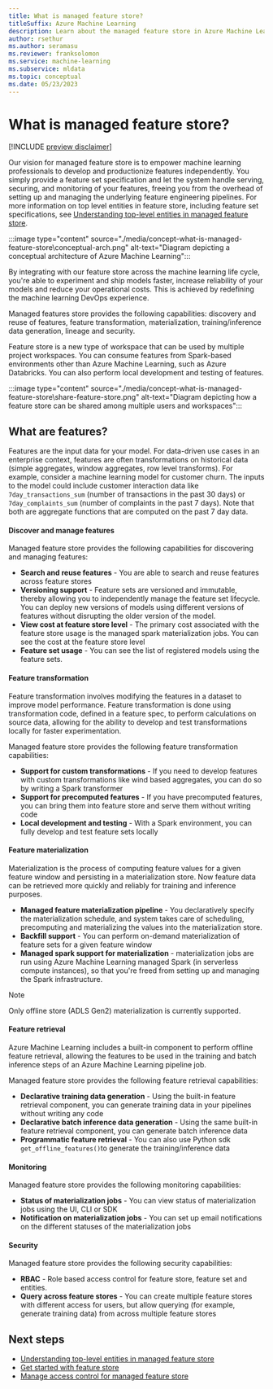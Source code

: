 ```yaml
---
title: What is managed feature store?
titleSuffix: Azure Machine Learning
description: Learn about the managed feature store in Azure Machine Learning
author: rsethur
ms.author: seramasu
ms.reviewer: franksolomon
ms.service: machine-learning
ms.subservice: mldata 
ms.topic: conceptual
ms.date: 05/23/2023
---
```


# What is managed feature store?

[!INCLUDE [preview disclaimer](../../includes/machine-learning-preview-generic-disclaimer.md)]

Our vision for managed feature store is to empower machine learning professionals to develop and productionize features independently. You simply provide a feature set specification and let the system handle serving, securing, and monitoring of your features, freeing you from the overhead of setting up and managing the underlying feature engineering pipelines. For more information on top level entities in feature store, including feature set specifications, see [Understanding top-level entities in managed feature store](concept-top-level-entities-in-managed-feature-store.md).

:::image type="content" source="./media/concept-what-is-managed-feature-store\conceptual-arch.png" alt-text="Diagram depicting a conceptual architecture of Azure Machine Learning":::

By integrating with our feature store across the machine learning life cycle, you're able to experiment and ship models faster, increase reliability of your models and reduce your operational costs. This is achieved by redefining the machine learning DevOps experience.

Managed features store provides the following capabilities: discovery and reuse of features, feature transformation, materialization, training/inference data generation, lineage and security.

Feature store is a new type of workspace that can be used by multiple project workspaces. You can consume features from Spark-based environments other than Azure Machine Learning, such as Azure Databricks. You can also perform local development and testing of features.

:::image type="content" source="./media/concept-what-is-managed-feature-store\share-feature-store.png" alt-text="Diagram depicting how a feature store can be shared among multiple users and workspaces":::

## What are features?
Features are the input data for your model. For data-driven use cases in an enterprise context, features are often transformations on historical data (simple aggregates, window aggregates, row level transforms). For example, consider a machine learning model for customer churn. The inputs to the model could include customer interaction data like  `7day_transactions_sum` (number of transactions in the past 30 days) or `7day_complaints_sum` (number of complaints in the past 7 days). Note that both are aggregate functions that are computed on the past 7 day data.

#### Discover and manage features

Managed feature store provides the following capabilities for discovering and managing features:

- **Search and reuse features** - You are able to search and reuse features across feature stores
- **Versioning support** - Feature sets are versioned and immutable, thereby allowing you to independently manage the feature set lifecycle. You can deploy new versions of models using different versions of features without disrupting the older version of the model.
- **View cost at feature store level** - The primary cost associated with the feature store usage is the managed spark materialization jobs. You can see the cost at the feature store level
- **Feature set usage** - You can see the list of registered models using the feature sets.

#### Feature transformation

Feature transformation involves modifying the features in a dataset to improve model performance. Feature transformation is done using transformation code, defined in a feature spec, to perform calculations on source data, allowing for the ability to develop and test transformations locally for faster experimentation.

Managed feature store provides the following feature transformation capabilities:

- **Support for custom transformations** - If you need to develop features with custom transformations like wind based aggregates, you can do so by writing a Spark transformer
- **Support for precomputed features** - If you have precomputed features, you can bring them into feature store and serve them without writing code
- **Local development and testing** - With a Spark environment, you can fully develop and test feature sets locally

#### Feature materialization
Materialization is the process of computing feature values for a given feature window and persisting in a materialization store. Now feature data can be retrieved more quickly and reliably for training and inference purposes.

- **Managed feature materialization pipeline** - You declaratively specify the materialization schedule, and system takes care of scheduling, precomputing and materializing the values into the materialization store.
- **Backfill support** - You can perform on-demand materialization of feature sets for a given feature window
- **Managed spark support for materialization** - materialization jobs are run using Azure Machine Learning managed Spark (in serverless compute instances), so that you're freed from setting up and managing the Spark infrastructure.

> [!NOTE]
> Only offline store (ADLS Gen2) materialization is currently supported.

#### Feature retrieval

Azure Machine Learning includes a built-in component to perform offline feature retrieval, allowing the features to be used in the training and batch inference steps of an Azure Machine Learning pipeline job.

Managed feature store provides the following feature retrieval capabilities:

- **Declarative training data generation** - Using the built-in feature retrieval component, you can generate training data in your pipelines without writing any code
- **Declarative batch inference data generation** - Using the same built-in feature retrieval component, you can generate batch inference data
- **Programmatic feature retrieval** - You can also use Python sdk `get_offline_features()`to generate the training/inference data


#### Monitoring

Managed feature store provides the following monitoring capabilities:

- **Status of materialization jobs** - You can view status of materialization jobs using the UI, CLI or SDK
- **Notification on materialization jobs** - You can set up email notifications on the different statuses of the materialization jobs

#### Security

Managed feature store provides the following security capabilities:

- **RBAC** - Role based access control for feature store, feature set and entities. 
- **Query across feature stores** - You can create multiple feature stores with different access for users, but allow querying (for example, generate training data) from across multiple feature stores

## Next steps

- [Understanding top-level entities in managed feature store](concept-top-level-entities-in-managed-feature-store.md)
- [Get started with feature store](tutorial-get-started-with-feature-store.md)
- [Manage access control for managed feature store](how-to-setup-access-control-feature-store.md)
